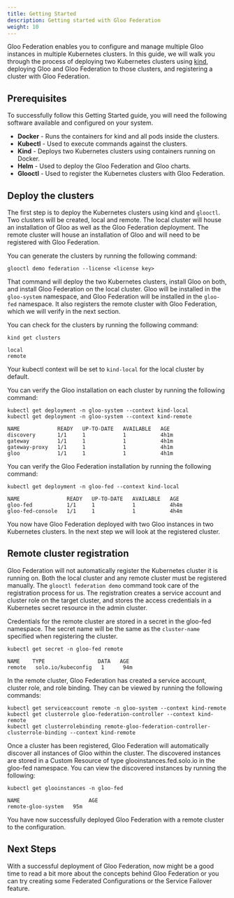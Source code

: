 ```yaml
---
title: Getting Started
description: Getting started with Gloo Federation
weight: 10
---
```


Gloo Federation enables you to configure and manage multiple Gloo instances in multiple Kubernetes clusters. In this guide, we will walk you through the process of deploying two Kubernetes clusters using [kind](https://kind.sigs.k8s.io/), deploying Gloo and Gloo Federation to those clusters, and registering a cluster with Gloo Federation.

## Prerequisites

To successfully follow this Getting Started guide, you will need the following software available and configured on your system.

* **Docker** - Runs the containers for kind and all pods inside the clusters.
* **Kubectl** - Used to execute commands against the clusters.
* **Kind** - Deploys two Kubernetes clusters using containers running on Docker.
* **Helm** - Used to deploy the Gloo Federation and Gloo charts.
* **Glooctl** - Used to register the Kubernetes clusters with Gloo Federation.

## Deploy the clusters

The first step is to deploy the Kubernetes clusters using kind and `glooctl`. Two clusters will be created, local and remote. The local cluster will house an installation of Gloo as well as the Gloo Federation deployment. The remote cluster will house an installation of Gloo and will need to be registered with Gloo Federation.

You can generate the clusters by running the following command:

```
glooctl demo federation --license <license key>
```

That command will deploy the two Kubernetes clusters, install Gloo on both, and install Gloo Federation on the local cluster. Gloo will be installed in the `gloo-system` namespace, and Gloo Federation will be installed in the `gloo-fed` namespace. It also registers the remote cluster with Gloo Federation, which we will verify in the next section.

You can check for the clusters by running the following command:

```
kind get clusters
```

```
local
remote
```

Your kubectl context will be set to `kind-local` for the local cluster by default.

You can verify the Gloo installation on each cluster by running the following command:

```
kubectl get deployment -n gloo-system --context kind-local
kubectl get deployment -n gloo-system --context kind-remote
```

```
NAME            READY   UP-TO-DATE   AVAILABLE   AGE
discovery       1/1     1            1           4h1m
gateway         1/1     1            1           4h1m
gateway-proxy   1/1     1            1           4h1m
gloo            1/1     1            1           4h1m
```

You can verify the Gloo Federation installation by running the following command:

```
kubectl get deployment -n gloo-fed --context kind-local
```

```
NAME               READY   UP-TO-DATE   AVAILABLE   AGE
gloo-fed           1/1     1            1           4h4m
gloo-fed-console   1/1     1            1           4h4m
```

You now have Gloo Federation deployed with two Gloo instances in two Kubernetes clusters. In the next step we will look at the registered cluster.

## Remote cluster registration

Gloo Federation will not automatically register the Kubernetes cluster it is running on. Both the local cluster and any remote cluster must be registered manually. The `glooctl federation demo` command took care of the registration process for us. The registration creates a service account and cluster role on the target cluster, and stores the access credentials in a Kubernetes secret resource in the admin cluster.

Credentials for the remote cluster are stored in a secret in the gloo-fed namespace. The secret name will be the same as the `cluster-name` specified when registering the cluster.

```
kubectl get secret -n gloo-fed remote
```

```
NAME    TYPE                 DATA   AGE
remote   solo.io/kubeconfig   1      94m
```

In the remote cluster, Gloo Federation has created a service account, cluster role, and role binding. They can be viewed by running the following commands:

```
kubectl get serviceaccount remote -n gloo-system --context kind-remote
kubectl get clusterrole gloo-federation-controller --context kind-remote
kubectl get clusterrolebinding remote-gloo-federation-controller-clusterrole-binding --context kind-remote
```

Once a cluster has been registered, Gloo Federation will automatically discover all instances of Gloo within the cluster. The discovered instances are stored in a Custom Resource of type glooinstances.fed.solo.io in the gloo-fed namespace. You can view the discovered instances by running the following:

```
kubectl get glooinstances -n gloo-fed
```

```
NAME                      AGE
remote-gloo-system   95m
```

You have now successfully deployed Gloo Federation with a remote cluster to the configuration.

## Next Steps

With a successful deployment of Gloo Federation, now might be a good time to read a bit more about the concepts behind Gloo Federation or you can try creating some Federated Configurations or the Service Failover feature.

